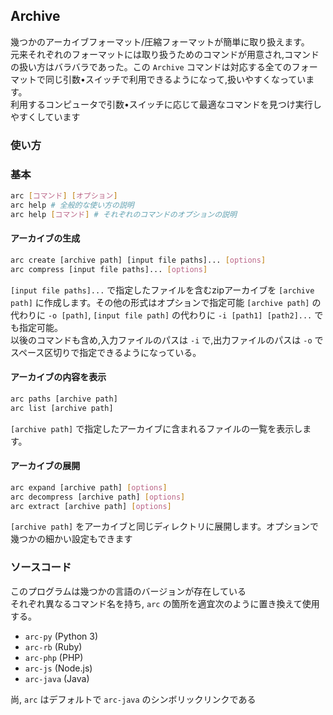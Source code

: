 ## Archive

幾つかのアーカイブフォーマット/圧縮フォーマットが簡単に取り扱えます。<br>
元来それぞれのフォーマットには取り扱うためのコマンドが用意され,コマンドの扱い方はバラバラであった。この `Archive` コマンドは対応する全てのフォーマットで同じ引数•スイッチで利用できるようになって,扱いやすくなっています。<br>
利用するコンピュータで引数•スイッチに応じて最適なコマンドを見つけ実行しやすくしています<br>

### 使い方

### 基本
```sh
arc [コマンド] [オプション]
arc help # 全般的な使い方の説明
arc help [コマンド] # それぞれのコマンドのオプションの説明
```

#### アーカイブの生成
```sh
arc create [archive path] [input file paths]... [options]
arc compress [input file paths]... [options]
```
`[input file paths]...` で指定したファイルを含むzipアーカイブを `[archive path]` に作成します。その他の形式はオプションで指定可能
`[archive path]` の代わりに `-o [path]`, `[input file path]` の代わりに `-i [path1] [path2]...` でも指定可能。<br>
以後のコマンドも含め,入力ファイルのパスは `-i` で,出力ファイルのパスは `-o` でスペース区切りで指定できるようになっている。

#### アーカイブの内容を表示
```sh
arc paths [archive path]
arc list [archive path]
```
`[archive path]` で指定したアーカイブに含まれるファイルの一覧を表示します。

#### アーカイブの展開
```sh
arc expand [archive path] [options]
arc decompress [archive path] [options]
arc extract [archive path] [options]
```
`[archive path]` をアーカイブと同じディレクトリに展開します。オプションで幾つかの細かい設定もできます

### ソースコード

このプログラムは幾つかの言語のバージョンが存在している<br>
それぞれ異なるコマンド名を持ち, `arc` の箇所を適宜次のように置き換えて使用する。

* `arc-py` (Python 3)
* `arc-rb` (Ruby)
* `arc-php` (PHP)
* `arc-js` (Node.js)
* `arc-java` (Java)

尚, `arc` はデフォルトで `arc-java` のシンボリックリンクである